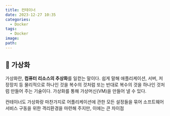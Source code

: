 ```yaml
---
title: 컨테이너
date: 2023-12-27 10:35
categories:
  - Docker
tags:
  - Docker
image: 
path:
---
```


## 🌈 가상화
가상화란, **컴퓨터 리소스의 추상화**를 일컫는 말이다. 쉽게 말해 애플리케이션, 서버, 저장장치 등 물리적으로 하나인 것을 복수의 것처럼 또는 반대로 복수의 것을 하나인 것처럼 만들어 주는 기술이다. 가상화를 통해 가상머신(VM)을 만들어 낼 수 있다.

컨테이너도 가상화랑 마찬가지로 어플리케이션에 관한 모든 설정들을 묶어 소프트웨어 서비스 구동을 위한 격리환경을 마련해 주지만, 이에는 큰 차이점